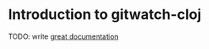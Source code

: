 # Introduction to gitwatch-cloj

TODO: write [great documentation](http://jacobian.org/writing/what-to-write/)
